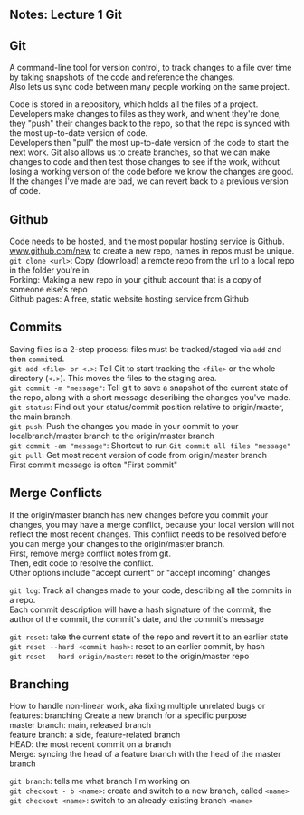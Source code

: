 ## Notes: Lecture 1 Git

## Git
A command-line tool for version control, to track changes to a file over time by
taking snapshots of the code and reference the changes.  
Also lets us sync code between many people working on the same project.  

Code is stored in a repository, which holds all the files of a project.
Developers make changes to files as they work, and whent they're done, they
"push" their changes back to the repo, so that the repo is synced with the most
up-to-date version of code.  
Developers then "pull" the most up-to-date version of the code to start the next
work.
Git also allows us to create branches, so that we can make changes to code and
then test those changes to see if the work, without losing a working version of
the code before we know the changes are good.  
If the changes I've made are bad, we can revert back to a previous version of
code.


## Github  
Code needs to be hosted, and the most popular hosting service is Github.  
www.github.com/new to create a new repo, names in repos must be unique.  
```git clone <url>```: Copy (download) a remote repo from the url to a local
repo in the folder you're in.  
Forking: Making a new repo in your github account that is a copy of someone
else's repo  
Github pages: A free, static website hosting service from Github   


## Commits  
Saving files is a 2-step process: files must be tracked/staged via ```add``` and
then ```commit```ed.  
```git add <file> or <.>```: Tell Git to start tracking the ```<file>``` or the
whole directory (```<.>```). This moves the files to the staging area.  
```git commit -m "message"```: Tell git to save a snapshot of the current state
of the repo, along with a short message describing the changes you've made.  
```git status```: Find out your status/commit position relative to
origin/master, the main branch.  
```git push```: Push the changes you made in your commit to your localbranch/master
branch to the origin/master branch  
```git commit -am "message"```: Shortcut to run ```Git commit all files "message"```  
```git pull```: Get most recent version of code from origin/master branch  
First commit message is often "First commit"  

## Merge Conflicts  
If the origin/master branch has new changes before you commit your changes, you
may have a merge conflict, because your local version will not reflect the most
recent changes. This conflict needs to be resolved before you can merge your
changes to the origin/master branch.  
First, remove merge conflict notes from git.  
Then, edit code to resolve the conflict.  
Other options include "accept current" or "accept incoming" changes

```git log```: Track all changes made to your code, describing all the commits
in a repo.  
  Each commit description will have a hash signature of the commit, the author
of the commit, the commit's date, and the commit's message

```git reset```: take the current state of the repo and revert it to an earlier
state  
```git reset --hard <commit hash>```: reset to an earlier commit, by hash  
```git reset --hard origin/master```: reset to the origin/master repo 


## Branching  
How to handle non-linear work, aka fixing multiple unrelated bugs or features:
branching
Create a new branch for a specific purpose  
master branch: main, released branch  
feature branch: a side, feature-related branch  
HEAD: the most recent commit on a branch  
Merge: syncing the head of a feature branch with the head of the master branch  

```git branch```: tells me what branch I'm working on  
```git checkout - b <name>```: create and switch to a new branch, called ```<name>```  
```git checkout <name>```: switch to an already-existing branch ```<name>```